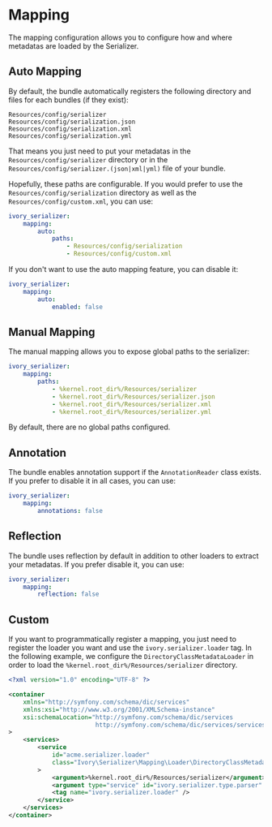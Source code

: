 # Mapping

The mapping configuration allows you to configure how and where metadatas are loaded by the Serializer.

## Auto Mapping

By default, the bundle automatically registers the following directory and files for each bundles (if they exist):

```
Resources/config/serializer
Resources/config/serialization.json
Resources/config/serialization.xml
Resources/config/serialization.yml
```

That means you just need to put your metadatas in the `Resources/config/serializer` directory or in the 
`Resources/config/serializer.(json|xml|yml)` file of your bundle.

Hopefully, these paths are configurable. If you would prefer to use the `Resources/config/serialization` directory as 
well as the `Resources/config/custom.xml`, you can use:

``` yaml
ivory_serializer:
    mapping:
        auto:
            paths:
                - Resources/config/serialization
                - Resources/config/custom.xml
```

If you don't want to use the auto mapping feature, you can disable it:

``` yaml
ivory_serializer:
    mapping:
        auto:
            enabled: false
```

## Manual Mapping

The manual mapping allows you to expose global paths to the serializer:

``` yaml
ivory_serializer:
    mapping:
        paths:
            - %kernel.root_dir%/Resources/serializer
            - %kernel.root_dir%/Resources/serializer.json
            - %kernel.root_dir%/Resources/serializer.xml
            - %kernel.root_dir%/Resources/serializer.yml
```

By default, there are no global paths configured.

## Annotation

The bundle enables annotation support if the `AnnotationReader` class exists. If you prefer to disable it in all cases, 
you can use:

``` yaml
ivory_serializer:
    mapping:
        annotations: false
```

## Reflection

The bundle uses reflection by default in addition to other loaders to extract your metadatas. If you prefer disable it, 
you can use:

``` yaml
ivory_serializer:
    mapping:
        reflection: false
```

## Custom

If you want to programmatically register a mapping, you just need to register the loader you want and use the 
`ivory.serializer.loader` tag. In the following example, we configure the `DirectoryClassMetadataLoader` in order to 
load the `%kernel.root_dir%/Resources/serializer` directory.

``` xml
<?xml version="1.0" encoding="UTF-8" ?>

<container
    xmlns="http://symfony.com/schema/dic/services"
    xmlns:xsi="http://www.w3.org/2001/XMLSchema-instance"
    xsi:schemaLocation="http://symfony.com/schema/dic/services
                        http://symfony.com/schema/dic/services/services-1.0.xsd"
>
    <services>
        <service
            id="acme.serializer.loader"
            class="Ivory\Serializer\Mapping\Loader\DirectoryClassMetadataLoader"
        >
            <argument>%kernel.root_dir%/Resources/serializer</argument>
            <argument type="service" id="ivory.serializer.type.parser" />
            <tag name="ivory.serializer.loader" />
        </service>
    </services>
</container>
```
